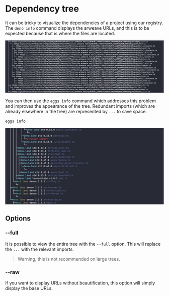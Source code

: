 # Dependency tree

It can be tricky to visualize the dependencies of a project using our registry.
The `deno info` command displays the arweave URLs, and this is to be expected because that is where the files are located.

![basic output](../.vuepress/public/info-command/basic-output.png)

You can then use the `eggs info` command which addresses this problem and improves the appearance of the tree.
Redundant imports (which are already elsewhere in the tree) are represented by `...` to save space.

```shell script
eggs info
```

![colorful output](./../.vuepress/public/info-command/colorful-output.png)

## Options

### --full

It is possible to view the entire tree with the `--full` option. This will replace the `...` with the relevant imports.

> Warning, this is not recommended on large trees.

### --raw

If you want to display URLs without beautification, this option will simply display the base URLs.
